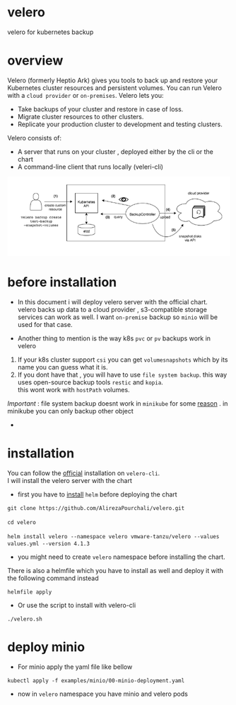 # velero
velero for kubernetes backup     

# overview
Velero (formerly Heptio Ark) gives you tools to back up and restore your Kubernetes cluster resources and persistent volumes. You can run Velero with a `cloud provider` or `on-premises`. Velero lets you:

* Take backups of your cluster and restore in case of loss.
* Migrate cluster resources to other clusters.
* Replicate your production cluster to development and testing clusters.     

Velero consists of:

* A server that runs on your cluster , deployed either by the cli or the chart
* A command-line client that runs locally (veleri-cli)

![image](./resources/image.png)
# before installation
* In this document i will deploy velero server with the official chart.    
velero backs up data to a cloud provider , s3-compatible storage services can work as well. 
I want `on-premise` backup so `minio` will be used for that case.

* Another thing to mention is the way k8s `pvc` or `pv` backups work in velero    

1. If your k8s cluster support `csi` you can get `volumesnapshots` which by its name you can guess what it is.     
2. If you dont have that , you will have to use `file system backup`. this way uses open-source backup tools `restic` and `kopia`.    
this wont work with `hostPath` volumes.

*Important* : file system backup doesnt work in `minikube` for some [reason](https://github.com/vmware-tanzu/velero/issues/5018#issuecomment-1158966805) . in minikube you can only backup other object     

* 


# installation

You can follow the [official](https://velero.io/docs/v1.11/basic-install/) installation on `velero-cli`.    
I will install the velero server with the chart    

* first you have to [install](https://helm.sh/docs/intro/install/) `helm` before deploying the chart
```
git clone https://github.com/AlirezaPourchali/velero.git

cd velero

helm install velero --namespace velero vmware-tanzu/velero --values values.yml --version 4.1.3
```
* you might need to create `velero` namespace before installing the chart.

There is also a helmfile which you have to install as well and deploy it with the following command instead

```
helmfile apply
```
* Or use the script to install with velero-cli 
```
./velero.sh
```

# deploy minio
* For minio apply the yaml file like bellow
```
kubectl apply -f examples/minio/00-minio-deployment.yaml
```
* now in `velero` namespace you have minio and velero pods


 